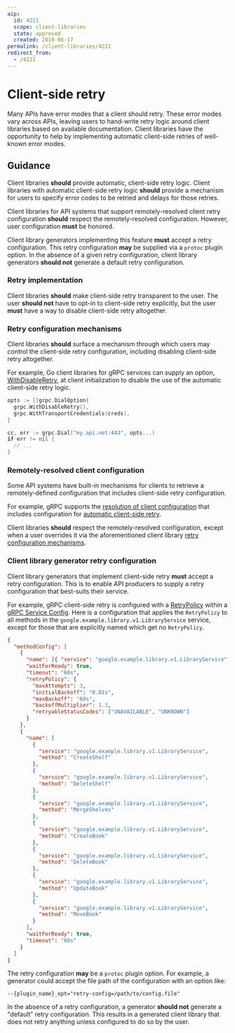 ```yaml
---
aip:
  id: 4221
  scope: client-libraries
  state: approved
  created: 2019-06-17
permalink: /client-libraries/4221
redirect_from:
  - /4221
---
```


# Client-side retry

Many APIs have error modes that a client should retry. These error modes vary
across APIs, leaving users to hand-write retry logic around client libraries
based on available documentation. Client libraries have the opportunity to help
by implementing automatic client-side retries of well-known error modes.

## Guidance

Client libraries **should** provide automatic, client-side retry logic. Client
libraries with automatic client-side retry logic **should** provide a mechanism
for users to specify error codes to be retried and delays for those retries.

Client libraries for API systems that support remotely-resolved client retry
configuration **should** respect the remotely-resolved configuration. However,
user configuration **must** be honored.

Client library generators implementing this feature **must** accept a retry
configuration. This retry configuration **may** be supplied via a `protoc`
plugin option. In the absence of a given retry configuration, client library
generators **should not** generate a default retry configuration.

### Retry implementation

Client libraries **should** make client-side retry transparent to the user. The
user **should not** have to opt-in to client-side retry explicitly, but the
user **must** have a way to disable client-side retry altogether.

### Retry configuration mechanisms

Client libraries **should** surface a mechanism through which users may control
the client-side retry configuration, including disabling client-side retry
altogether.

For example, Go client libraries for gRPC services can supply an option,
[WithDisableRetry][0], at client initialization to disable the use of the
automatic client-side retry logic.

```go
opts := []grpc.DialOption{
  grpc.WithDisableRetry(),
  grpc.WithTransportCredentials(creds),
}

cc, err := grpc.Dial("my.api.net:443", opts...)
if err != nil {
  // ...
}
```

### Remotely-resolved client configuration

Some API systems have built-in mechanisms for clients to retrieve a
remotely-defined configuration that includes client-side retry configuration.

For example, gRPC supports the [resolution of client configuration][1] that
includes configuration for [automatic client-side retry][2].

Client libraries **should** respect the remotely-resolved configuration, except
when a user overrides it via the aforementioned client library
[retry configuration mechanisms](#retry-configuration-mechanisms).

### Client library generator retry configuration

Client library generators that implement client-side retry **must** accept a
retry configuration. This is to enable API producers to supply a retry
configuration that best-suits their service.

For example, gRPC client-side retry is configured with a [RetryPolicy][3]
within a [gRPC Service Config][4]. Here is a configuration that applies the
`RetryPolicy` to all methods in the `google.example.library.v1.LibraryService`
service, except for those that are explicitly named which get no `RetryPolicy`.

```json
{
  "methodConfig": [
    {
      "name": [{ "service": "google.example.library.v1.LibraryService" }],
      "waitForReady": true,
      "timeout": "60s",
      "retryPolicy": {
        "maxAttempts": 3,
        "initialBackoff": "0.01s",
        "maxBackoff": "60s",
        "backoffMultiplier": 1.3,
        "retryableStatusCodes": ["UNAVAILABLE", "UNKNOWN"]
      }
    },
    {
      "name": [
        {
          "service": "google.example.library.v1.LibraryService",
          "method": "CreateShelf"
        },
        {
          "service": "google.example.library.v1.LibraryService",
          "method": "DeleteShelf"
        },
        {
          "service": "google.example.library.v1.LibraryService",
          "method": "MergeShelves"
        },
        {
          "service": "google.example.library.v1.LibraryService",
          "method": "CreateBook"
        },
        {
          "service": "google.example.library.v1.LibraryService",
          "method": "DeleteBook"
        },
        {
          "service": "google.example.library.v1.LibraryService",
          "method": "UpdateBook"
        },
        {
          "service": "google.example.library.v1.LibraryService",
          "method": "MoveBook"
        }
      ],
      "waitForReady": true,
      "timeout": "60s"
    }
  ]
}
```

The retry configuration **may** be a `protoc` plugin option. For example, a
generator could accept the file path of the configuration with an option like:

    --{plugin_name}_opt="retry-config=/path/to/config.file"

In the absence of a retry configuration, a generator **should not** generate a
"default" retry configuration. This results in a generated client library that
does not retry anything unless configured to do so by the user.

<!-- prettier-ignore-start -->
[0]: https://godoc.org/google.golang.org/grpc#WithDisableRetry
[1]: https://github.com/grpc/grpc/blob/837a99e1d49a892e6f2c46ee09a1b6b8405571c6/doc/naming.md#resolver-plugins
[2]: https://github.com/grpc/proposal/blob/d4fc009e55f95297374e821d67d679b931753a59/A6-client-retries.md
[3]: https://github.com/grpc/proposal/blob/d4fc009e55f95297374e821d67d679b931753a59/A6-client-retries.md#retry-policy
[4]: https://github.com/grpc/proposal/blob/d4fc009e55f95297374e821d67d679b931753a59/A6-client-retries.md#integration-with-service-config
<!-- prettier-ignore-end -->
